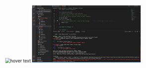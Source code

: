 <p align="center">
  <img src="your_relative_path_here" width="350" title="hover text">
  <img src="img/err.png" width="350" alt="accessibility text">
</p>
